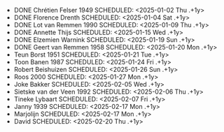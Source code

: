 - DONE Chrétien Felser 1949
  SCHEDULED: <2025-01-02 Thu .+1y>
- DONE Florence Drenth
  SCHEDULED: <2025-01-04 Sat .+1y>
- DONE Lot van Remmen 1990
  SCHEDULED: <2025-01-09 Thu .+1y>
- DONE Annette Thijs
  SCHEDULED: <2025-01-15 Wed .+1y>
- DONE Elzemien Warnink
  SCHEDULED: <2025-01-19 Sun .+1y>
- DONE Geert van Remmen 1958
  SCHEDULED: <2025-01-20 Mon .+1y>
- Teun Borst 1951
  SCHEDULED: <2025-01-21 Tue .+1y>
- Toon Banen 1987
  SCHEDULED: <2025-01-24 Fri .+1y>
- Robert Beishuizen
  SCHEDULED: <2025-01-26 Sun .+1y>
- Roos 2000
  SCHEDULED: <2025-01-27 Mon .+1y>
- Joke Bakker
  SCHEDULED: <2025-02-05 Wed .+1y>
- Sietske van der Veen 1992
  SCHEDULED: <2025-02-06 Thu .+1y>
- Tineke Lybaart
  SCHEDULED: <2025-02-07 Fri .+1y>
- Janny 1939
  SCHEDULED: <2025-02-17 Mon .+1y>
- Marjolijn
  SCHEDULED: <2025-02-17 Mon .+1y>
- David
  SCHEDULED: <2025-02-20 Thu .+1y>